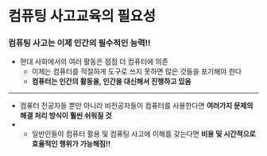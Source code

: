 # 컴퓨팅 사고교육의 필요성
### 컴퓨팅 사고는 이제 인간의 필수적인 능력!!
  + 현대 사회에서의 여러 활동은 점점 더 컴퓨터에 의존
    + 이제는 컴퓨터를 적절하게 도구로 쓰지 못하면 많은 것들을 포기해야 한다
     +   __컴퓨터는 인간의 활동을, 인간을 대신해서 진행하고 있음__
---
+ 컴퓨터 전공자들 뿐만 아니라 비전공자들이 컴퓨터를 사용한다면 __여러가지 문제의 해결 처리 방식이 훨씬 쉬워질 것__
+  + 일반인들이 컴퓨터 활용 및 컴퓨팅 사고에 이해를 갖는다면 __비용 및 시간적으로 효율적인 행위가 가능해짐!!__

